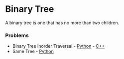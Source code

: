 # **Binary Tree**

A binary tree is one that has no more than two children.



### **Problems**
- Binary Tree Inorder Traversal - [Python](binary_tree_inorder_traversal/main.py) - [C++](binary_tree_inorder_traversal/main.cpp)
- Same Tree - [Python](same-tree/main.py)